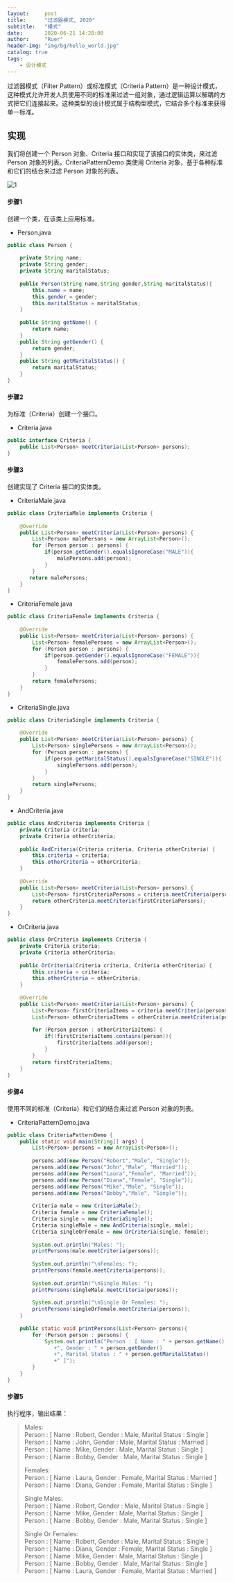 ```yaml
---
layout:     post
title:      "过滤器模式, 2020"
subtitle:   "模式"
date:       2020-06-21 14:28:00
author:     "Ruer"
header-img: "img/bg/hello_world.jpg"
catalog: true
tags:
    - 设计模式
---
```


过滤器模式（Filter Pattern）或标准模式（Criteria Pattern）是一种设计模式，这种模式允许开发人员使用不同的标准来过滤一组对象，通过逻辑运算以解耦的方式把它们连接起来。这种类型的设计模式属于结构型模式，它结合多个标准来获得单一标准。

## 实现

我们将创建一个 Person 对象、Criteria 接口和实现了该接口的实体类，来过滤 Person 对象的列表。CriteriaPatternDemo 类使用 Criteria 对象，基于各种标准和它们的结合来过滤 Person 对象的列表。

![1](/img/DesignPattern/过滤器模式UML.png)

#### 步骤1

创建一个类，在该类上应用标准。

* Person.java
```java
public class Person {
   
    private String name;
    private String gender;
    private String maritalStatus;
  
    public Person(String name,String gender,String maritalStatus){
        this.name = name;
        this.gender = gender;
        this.maritalStatus = maritalStatus;    
    }
  
    public String getName() {
        return name;
    }
    public String getGender() {
        return gender;
    }
    public String getMaritalStatus() {
        return maritalStatus;
    }  
}
```

#### 步骤2

为标准（Criteria）创建一个接口。

* Criteria.java
```java
public interface Criteria {
    public List<Person> meetCriteria(List<Person> persons);
}
```

#### 步骤3

创建实现了 Criteria 接口的实体类。

* CriteriaMale.java
```java
public class CriteriaMale implements Criteria {
 
    @Override
    public List<Person> meetCriteria(List<Person> persons) {
        List<Person> malePersons = new ArrayList<Person>(); 
        for (Person person : persons) {
            if(person.getGender().equalsIgnoreCase("MALE")){
                malePersons.add(person);
            }
        }
       return malePersons;
    }
}
```

* CriteriaFemale.java
```java
public class CriteriaFemale implements Criteria {
 
    @Override
    public List<Person> meetCriteria(List<Person> persons) {
        List<Person> femalePersons = new ArrayList<Person>(); 
        for (Person person : persons) {
            if(person.getGender().equalsIgnoreCase("FEMALE")){
                femalePersons.add(person);
            }
        }
        return femalePersons;
    }
}
```

* CriteriaSingle.java
```java
public class CriteriaSingle implements Criteria {
 
    @Override
    public List<Person> meetCriteria(List<Person> persons) {
        List<Person> singlePersons = new ArrayList<Person>(); 
        for (Person person : persons) {
            if(person.getMaritalStatus().equalsIgnoreCase("SINGLE")){
                singlePersons.add(person);
            }
        }
        return singlePersons;
    }
}
```

* AndCriteria.java
```java
public class AndCriteria implements Criteria {
    private Criteria criteria;
    private Criteria otherCriteria;
  
    public AndCriteria(Criteria criteria, Criteria otherCriteria) {
        this.criteria = criteria;
        this.otherCriteria = otherCriteria; 
    }
  
    @Override
    public List<Person> meetCriteria(List<Person> persons) {
        List<Person> firstCriteriaPersons = criteria.meetCriteria(persons);     
        return otherCriteria.meetCriteria(firstCriteriaPersons);
    }
}
```

* OrCriteria.java
```java
public class OrCriteria implements Criteria {
    private Criteria criteria;
    private Criteria otherCriteria;
  
    public OrCriteria(Criteria criteria, Criteria otherCriteria) {
        this.criteria = criteria;
        this.otherCriteria = otherCriteria; 
    }
  
    @Override
    public List<Person> meetCriteria(List<Person> persons) {
        List<Person> firstCriteriaItems = criteria.meetCriteria(persons);
        List<Person> otherCriteriaItems = otherCriteria.meetCriteria(persons);
  
        for (Person person : otherCriteriaItems) {
            if(!firstCriteriaItems.contains(person)){
                firstCriteriaItems.add(person);
            }
        }  
        return firstCriteriaItems;
    }
}
```

#### 步骤4

使用不同的标准（Criteria）和它们的结合来过滤 Person 对象的列表。

* CriteriaPatternDemo.java
```java
public class CriteriaPatternDemo {
    public static void main(String[] args) {
        List<Person> persons = new ArrayList<Person>();
   
        persons.add(new Person("Robert","Male", "Single"));
        persons.add(new Person("John","Male", "Married"));
        persons.add(new Person("Laura","Female", "Married"));
        persons.add(new Person("Diana","Female", "Single"));
        persons.add(new Person("Mike","Male", "Single"));
        persons.add(new Person("Bobby","Male", "Single"));
   
        Criteria male = new CriteriaMale();
        Criteria female = new CriteriaFemale();
        Criteria single = new CriteriaSingle();
        Criteria singleMale = new AndCriteria(single, male);
        Criteria singleOrFemale = new OrCriteria(single, female);
   
        System.out.println("Males: ");
        printPersons(male.meetCriteria(persons));
   
        System.out.println("\nFemales: ");
        printPersons(female.meetCriteria(persons));
   
        System.out.println("\nSingle Males: ");
        printPersons(singleMale.meetCriteria(persons));
   
        System.out.println("\nSingle Or Females: ");
        printPersons(singleOrFemale.meetCriteria(persons));
    }
   
    public static void printPersons(List<Person> persons){
        for (Person person : persons) {
            System.out.println("Person : [ Name : " + person.getName() 
               +", Gender : " + person.getGender() 
               +", Marital Status : " + person.getMaritalStatus()
               +" ]");
        }
    }      
}
```

#### 步骤5

执行程序，输出结果：

> Males:   
> Person : [ Name : Robert, Gender : Male, Marital Status : Single ]  
> Person : [ Name : John, Gender : Male, Marital Status : Married ]  
> Person : [ Name : Mike, Gender : Male, Marital Status : Single ]  
> Person : [ Name : Bobby, Gender : Male, Marital Status : Single ]  
>   
> Females:   
> Person : [ Name : Laura, Gender : Female, Marital Status : Married ]  
> Person : [ Name : Diana, Gender : Female, Marital Status : Single ]  
>   
> Single Males:   
> Person : [ Name : Robert, Gender : Male, Marital Status : Single ]  
> Person : [ Name : Mike, Gender : Male, Marital Status : Single ]  
> Person : [ Name : Bobby, Gender : Male, Marital Status : Single ]  
>   
> Single Or Females:   
> Person : [ Name : Robert, Gender : Male, Marital Status : Single ]  
> Person : [ Name : Diana, Gender : Female, Marital Status : Single ]  
> Person : [ Name : Mike, Gender : Male, Marital Status : Single ]  
> Person : [ Name : Bobby, Gender : Male, Marital Status : Single ]  
> Person : [ Name : Laura, Gender : Female, Marital Status : Married ]  
